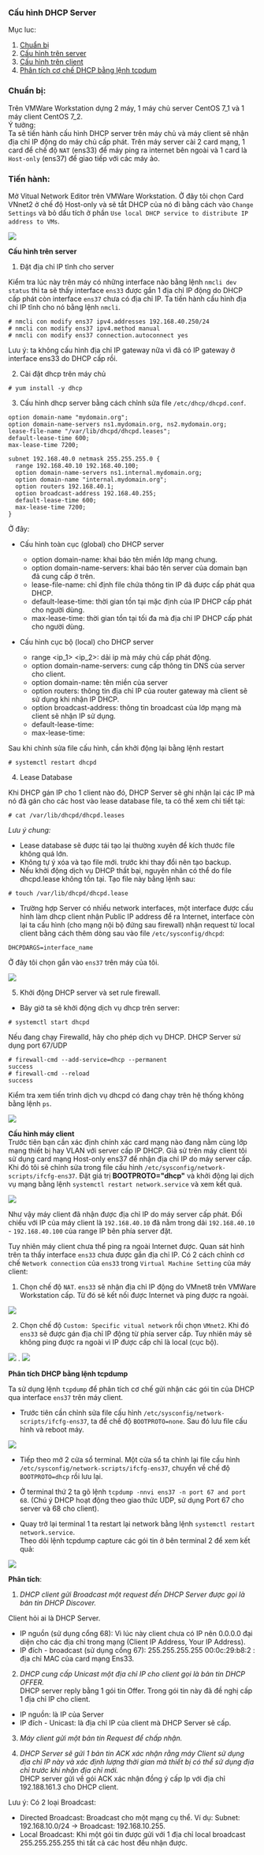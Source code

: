 ### Cấu hình DHCP Server  
Mục luc:  
1. [Chuẩn bị](#1)  
2. [Cấu hình trên server](#2)
3. [Cấu hình trên client](#3)
4. [Phân tích cơ chế DHCP bằng lệnh tcpdum](#4)  

<a name="1"></a>
### Chuẩn bị:  
Trên VMWare Workstation dựng 2 máy, 1 máy chủ server CentOS 7_1 và 1 máy client CentOS 7_2.   
Ý tưởng:  
Ta sẽ tiến hành cấu hình DHCP server trên máy chủ và máy client sẽ nhận địa chỉ IP động do máy chủ cấp phát. 
Trên máy server cài 2 card mạng, 1 card để chế độ `NAT` (ens33) để máy ping ra internet bên ngoài và 1 card là `Host-only` (ens37) để giao tiếp với các máy ảo. 
  

### Tiến hành:  

Mở Vitual Network Editor trên VMWare Workstation. Ở đây tôi chọn Card VNnet2 ở chế độ Host-only và sẽ tắt DHCP của nó đi bằng cách vào `Change Settings` và bỏ dấu tích ở phần `Use local DHCP service to distribute IP address to VMs`.  

<img src="https://i.imgur.com/fc0J2Oo.png">

<a name="2"></a>
**Cấu hình trên server**   

1. Đặt địa chỉ IP tĩnh cho server   

Kiểm tra lúc này trên máy có những interface nào bằng lệnh `nmcli dev status` thì ta sẽ thấy interface `ens33` được gắn 1 địa chỉ IP động do DHCP cấp phát còn interface `ens37` chưa có địa chỉ IP. Ta tiến hành cấu hình địa chỉ IP tĩnh cho nó bằng lệnh `nmcli`.  
```
# nmcli con modify ens37 ipv4.addresses 192.168.40.250/24  
# nmcli con modify ens37 ipv4.method manual
# nmcli con modify ens37 connection.autoconnect yes
```  

Lưu ý: ta không cấu hình địa chỉ IP gateway nữa vì đã có IP gateway ở interface ens33 do DHCP cấp rồi.

2. Cài đặt dhcp trên máy chủ  

```
# yum install -y dhcp
```  
3. Cấu hình dhcp server bằng cách chỉnh sửa file `/etc/dhcp/dhcpd.conf`.  

```
option domain-name "mydomain.org";
option domain-name-servers ns1.mydomain.org, ns2.mydomain.org;
lease-file-name "/var/lib/dhcpd/dhcpd.leases";
default-lease-time 600;
max-lease-time 7200;

subnet 192.168.40.0 netmask 255.255.255.0 {
  range 192.168.40.10 192.168.40.100;
  option domain-name-servers ns1.internal.mydomain.org;
  option domain-name "internal.mydomain.org";
  option routers 192.168.40.1;
  option broadcast-address 192.168.40.255;
  default-lease-time 600;
  max-lease-time 7200;
}

```
Ở đây: 
- Cấu hình toàn cục (global) cho DHCP server
    - option domain-name: khai báo tên miền lớp mạng chung.
    - option domain-name-servers: khai báo tên server của domain bạn đã cung cấp ở trên.
    - lease-file-name: chỉ định file chứa thông tin IP đã được cấp phát qua DHCP.
    - default-lease-time: thời gian tồn tại mặc định của IP DHCP cấp phát cho người dùng.
    - max-lease-time: thời gian tồn tại tối đa mà địa chỉ IP DHCP cấp phát cho người dùng. 

- Cấu hình cục bộ (local) cho DHCP server  
    - range <ip_1> <ip_2>: dải ip mà máy chủ cấp phát động.  
    - option domain-name-servers: cung cấp thông tin DNS của server cho client.
    - option domain-name: tên miền của server
    - option routers: thông tin địa chỉ IP của router gateway mà client sẽ sử dụng khi nhận IP DHCP. 
    - option broadcast-address: thông tin broadcast của lớp mạng mà client sẽ nhận IP sử dụng.
    - default-lease-time:  
    - max-lease-time:  

Sau khi chỉnh sửa file cấu hình, cần khởi động lại bằng lệnh restart  
```
# systemctl restart dhcpd
```  
4. Lease Database  

Khi DHCP gán IP cho 1 client nào đó, DHCP Server sẽ ghi nhận lại các IP mà nó đã gán cho các host vào lease database file, ta có thể xem chi tiết tại:
```
# cat /var/lib/dhcpd/dhcpd.leases
```
*Lưu ý chung:*  
- Lease database sẽ được tái tạo lại thường xuyên để kích thước file không quá lớn.  
- Không tự ý xóa và tạo file mới. trước khi thay đổi nên tạo backup. 
- Nếu khởi động dịch vụ DHCP thất bại, nguyên nhân có thể do file dhcpd.lease không tồn tại. Tạo file này bằng lệnh sau:  
```
# touch /var/lib/dhcpd/dhcpd.lease
```  
- Trường hợp Server có nhiều network interfaces, một interface được cấu hình làm dhcp client nhận Public IP address để ra Internet, interface còn lại ta cấu hình (cho mạng nội bộ đứng sau firewall) nhận request từ local client bằng cách thêm dòng sau vào file `/etc/sysconfig/dhcpd`:
```
DHCPDARGS=interface_name
```
Ở đây tôi chọn gắn vào `ens37` trên máy của tôi. 

<img src="https://i.imgur.com/GdFrLvN.png">

5.  Khởi động DHCP server và set rule firewall.  

- Bây giờ ta sẽ khởi động dịch vụ dhcp trên server:  
```
# systemctl start dhcpd
```  
Nếu đang chạy Firewalld, hãy cho phép dịch vụ DHCP. DHCP Server sử dụng port 67/UDP
```
# firewall-cmd --add-service=dhcp --permanent 
success
# firewall-cmd --reload 
success
```

Kiểm tra xem tiến trình dịch vụ dhcpd có đang chạy trên hệ thống không bằng lệnh `ps`. 

<img src="https://i.imgur.com/2ELDmDj.png">

<a name="3"></a>
**Cấu hình máy client**  
Trước tiên bạn cần xác định chính xác card mạng nào đang nằm cùng lớp mạng thiết bị hay VLAN với server cấp IP DHCP. Giả sử trên máy client tôi sử dụng card mạng Host-only ens37 để nhận địa chỉ IP do máy server cấp. Khi đó tôi sẽ chỉnh sửa trong file cấu hình `/etc/sysconfig/network-scripts/ifcfg-ens37`. Đặt giá trị **BOOTPROTO="dhcp"** và khởi động lại dịch vụ mạng bằng lệnh `systemctl restart network.service` và xem kết quả. 

<img src="https://i.imgur.com/k4JZePI.png">

Như vậy máy client đã nhận được địa chỉ IP do máy server cấp phát. Đối chiếu với IP của máy client là `192.168.40.10` đã nằm trong dải `192.168.40.10` - `192.168.40.100` của range IP bên phía server đặt.  

Tuy nhiên máy client chưa thể ping ra ngoài Internet được. Quan sát hình trên ta thấy interface `ens33` chưa được gắn địa chỉ IP. Có 2 cách chỉnh cơ chế `Network connection` của `ens33` trong `Virtual Machine Setting` của máy client:  
1. Chọn chế độ `NAT`. `ens33` sẽ nhận địa chỉ IP động do VMnet8 trên VMWare Workstation cấp. Từ đó sẽ kết nối được Internet và ping được ra ngoài.  

<img src="https://i.imgur.com/5SgPYYx.png">  

2. Chọn chế độ `Custom: Specific vitual network` rồi chọn `VMnet2`. Khi đó `ens33` sẽ được gán địa chỉ IP động từ phía server cấp. Tuy nhiên máy sẽ không ping được ra ngoài vì IP được cấp chỉ là local (cục bộ). 

<img src="https://i.imgur.com/jF52Hum.png">  
.
<img src="https://i.imgur.com/vGpqhMQ.png">  

<a name="4"></a>
**Phân tích DHCP bằng lệnh tcpdump**  

Ta sử dụng lệnh `tcpdump` để phân tích cơ chế gửi nhận các gói tin của DHCP qua interface `ens37` trên máy client.   
- Trước tiên cần chỉnh sửa file cấu hình `/etc/sysconfig/network-scripts/ifcfg-ens37`, ta để chế độ `BOOTPROTO=none`. Sau đó lưu file cấu hình và reboot máy.    

<img src="https://i.imgur.com/hZQEqlk.png">  

- Tiếp theo mở 2 cửa sổ terminal. Một cửa sổ ta chỉnh lại file cấu hình `/etc/sysconfig/network-scripts/ifcfg-ens37`, chuyển về chế độ `BOOTPROTO=dhcp` rồi lưu lại.   
- Ở terminal thứ 2 ta gõ lệnh `tcpdump -nnvi ens37 -n port 67 and port 68`. (Chú ý DHCP hoạt động theo giao thức UDP, sử dụng Port 67 cho server và 68 cho client). 

- Quay trở lại terminal 1 ta restart lại network bằng lệnh `systemctl restart network.service`.  
Theo dõi lệnh tcpdump capture các gói tin ở bên terminal 2 để xem kết quả:  
<img src="https://i.imgur.com/3w422lx.png">  

**Phân tích**:   
1. *DHCP client gửi Broadcast một request đến DHCP Server được gọi là bản tin DHCP Discover.*   

Client hỏi ai là DHCP Server.  
- IP nguồn (sử dụng cổng 68): Vì lúc này client chưa có IP nên 0.0.0.0 đại diện cho các địa chỉ trong mạng (Client IP Address, Your IP Address).  
- IP đích - broadcast (sử dụng cổng 67): 255.255.255.255
00:0c:29:b8:2 : địa chỉ MAC của card mạng Ens33.

2. *DHCP cung cấp Unicast một địa chỉ IP cho client gọi là bản tin DHCP OFFER.*  
DHCP server reply bằng 1 gói tin Offer. Trong gói tin này đã đề nghị cấp 1 địa chỉ IP cho client.  
- IP nguồn: là IP của Server  
- IP đích - Unicast: là địa chỉ IP của client mà DHCP Server sẽ cấp.   
3. *Máy client gửi một bản tin Request để chấp nhận.* 

4. *DHCP Server sẽ gửi 1 bản tin ACK xác nhận rằng máy Client sử dụng địa chỉ IP này và xác định lượng thời gian mà thiết bị có thể sử dụng địa chỉ trước khi nhận địa chỉ mới.*  
DHCP server gửi về gói ACK xác nhận đồng ý cấp Ip với địa chỉ 192.188.161.3 cho DHCP client.  

Lưu ý: Có 2 loại Broadcast:  
- Directed Broadcast: Broadcast cho một mạng cụ thể. Ví dụ: Subnet: 192.168.10.0/24 -> Broadcast: 192.168.10.255.  
- Local Broadcast: Khi một gói tin được gửi với 1 địa chỉ local broadcast 255.255.255.255 thì tất cả các host đều nhận được.  
